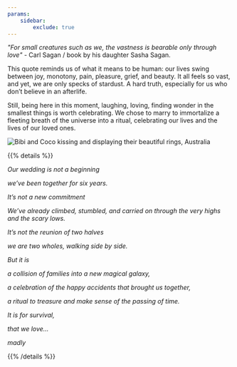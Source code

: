 ```yaml
---
params:
    sidebar:
        exclude: true
---
```


_"For small creatures such as we, the vastness is bearable only through love"_ - Carl Sagan / book by his daughter Sasha Sagan.

This quote reminds us of what it means to be human: our lives swing between joy, monotony, pain, pleasure, grief, and beauty. It all feels so vast, and yet, we are only specks of stardust. A hard truth, especially for us who don’t believe in an afterlife.

Still, being here in this moment, laughing, loving, finding wonder in the smallest things is worth celebrating. We chose to marry to immortalize a fleeting breath of the universe into a ritual, celebrating our lives and the lives of our loved ones.

![Bibi and Coco kissing and displaying their beautiful rings, Australia](/images/proposal.webp)

{{% details %}}

_Our wedding is not a beginning_

_we’ve been together for six years._

_It’s not a new commitment_

_We’ve already climbed, stumbled, and carried on through the very highs and the scary lows._

_It’s not the reunion of two halves_

_we are two wholes, walking side by side._

_But it is_

_a collision of families into a new magical galaxy,_

_a celebration of the happy accidents that brought us together,_

_a ritual to treasure and make sense of the passing of time._

_It is for survival,_

_that we love…_

_madly_

{{% /details %}}
